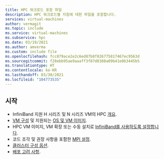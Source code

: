 ```yaml
---
title: HPC 워크로드 포함 파일
description: HPC 워크로드별 지침에 대한 파일을 포함합니다.
services: virtual-machines
author: vermagit
ms.topic: include
ms.service: virtual-machines
ms.subservice: hpc
ms.date: 03/19/2021
ms.author: amverma
ms.custom: include file
ms.openlocfilehash: fcc879ace2e2c6ed87b8f826775817467ec9563d
ms.sourcegitcommit: f28ebb95ae9aaaff3f87d8388a09b41e0b3445b5
ms.translationtype: HT
ms.contentlocale: ko-KR
ms.lasthandoff: 03/30/2021
ms.locfileid: "104773535"
---
```

## <a name="get-started"></a>시작

- InfiniBand 지원 H 시리즈 및 N 시리즈 VM의 HPC [개요](../overview.md).
- [VM 구성](../configure.md) 및 지원되는 [OS 및 VM 이미지](../configure.md#vm-images).
- HPC VM 이미지, VM 확장 또는 수동 설치로 [InfiniBand를 사용하도록 설정합니다](../enable-infiniband.md).
- 코드 조각 및 권장 사항을 포함한 [MPI 설정](../setup-mpi.md).
- [클러스터 구성 옵션](../../../sizes-hpc.md#cluster-configuration-options).
- [배포 고려 사항](../../../sizes-hpc.md#deployment-considerations).
